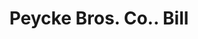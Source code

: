 ---
doi: 10.7916/D8GB3G2N
date_other: '1880'
date_other_textual: 1880-1889
form: printed ephemera
genre:
- Invoices
name:
- Peycke Bros. Co.
object_in_context_url: https://biggert.cul.columbia.edu/items/view/ave_biggert_00762
subject_hierarchical_geographic:
- Omaha, Nebraska, United States
subject_name:
- Peycke Bros. Co.
title: Peycke Bros. Co.. Bill
sort_title: Peycke Bros. Co.. Bill
call_number: ave_biggert_00762
coordinates:
- 41.25,-96.0
pid: ave_biggert_00762
identifiers: ave_biggert_00762
thumbnail: https://derivativo-2.library.columbia.edu/iiif/2/ldpd:345480/full/!256,256/0/native.jpg
permalink: /biggert/ave_biggert_00762/
layout: iiif-image-page
---